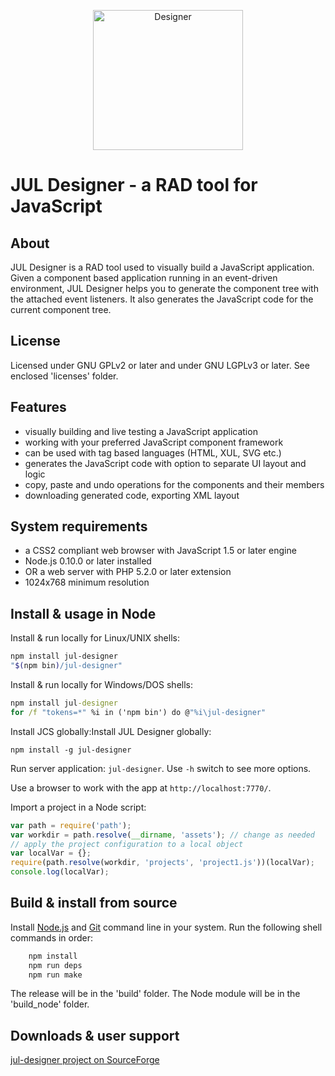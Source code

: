<p align="center">
<img alt="Designer" src="https://zonebuilder.github.io/media/jul224.png" width="240" height="224" />
</p>

JUL Designer - a RAD tool for JavaScript
========================================

About
-----

JUL Designer is a RAD tool used to visually build a JavaScript application.
Given a component based application running in an event-driven environment, 
JUL Designer helps you to generate the component tree with the attached event listeners. 
It also generates the JavaScript code for the current component tree.

License
-------

 Licensed under GNU GPLv2 or later and under GNU LGPLv3 or later. See enclosed 'licenses' folder.

Features
--------

* visually building and live testing a JavaScript application 
* working with your preferred JavaScript component framework 
* can be used with tag based languages (HTML, XUL, SVG etc.) 
* generates the JavaScript code with option to separate UI layout and logic 
* copy, paste and undo operations for the components and their members
* downloading generated code, exporting XML layout

System requirements
-------------------

* a CSS2 compliant web browser with JavaScript 1.5 or later engine 
* Node.js 0.10.0 or later installed 
* OR a web server with PHP 5.2.0 or later extension 
* 1024x768 minimum resolution 

Install & usage in Node
-----------------------

Install & run locally for Linux/UNIX shells:
```bash
npm install jul-designer
"$(npm bin)/jul-designer"
```

Install & run locally for Windows/DOS shells:
```cmd
npm install jul-designer
for /f "tokens=*" %i in ('npm bin') do @"%i\jul-designer"
```

Install JCS globally:Install JUL Designer globally:

`npm install -g jul-designer`

Run server application: `jul-designer`. Use `-h` switch to see more options.

Use a browser to work with the app at `http://localhost:7770/`.

Import a project in a Node script:
```javascript
var path = require('path');
var workdir = path.resolve(__dirname, 'assets'); // change as needed
// apply the project configuration to a local object
var localVar = {};
require(path.resolve(workdir, 'projects', 'project1.js'))(localVar);
console.log(localVar);
```

Build & install from source
---------------------------

Install [Node.js](https://nodejs.org/) and [Git](https://git-scm.com/) command line in your system.
Run the following shell commands in order:

``` bash
	npm install
	npm run deps
	npm run make
```

The release will be in the 'build' folder. The Node module will be in the 'build_node' folder.

Downloads & user support
------------------------

[jul-designer project on SourceForge](http://sourceforge.net/projects/jul-designer/)
